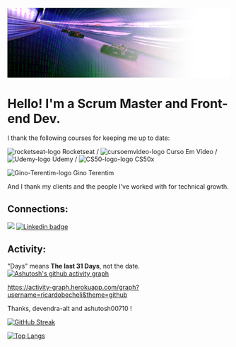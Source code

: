 ![](https://github.com/ricardobecheli/ricardobecheli/blob/main/images/monacode.jpg)


# Hello! I'm a Scrum Master and Front-end Dev.

I thank the following courses for keeping me up to date:

<img src="https://avatars.githubusercontent.com/u/69590972?s=200&v=4" alt="rocketseat-logo" width="100"/> Rocketseat    /    <img src="https://avatars.githubusercontent.com/u/8683385?s=200&v=4" alt="cursoemvideo-logo" width="100"> Curso Em Vídeo   /   <img src="https://user-images.githubusercontent.com/65828949/183195686-2255fc71-3ea6-4188-a0c9-b6d6d5b6177f.png" alt="Udemy-logo" width="100"> Udemy  / <img src="https://camo.githubusercontent.com/e102fc78838d08dc4d36cec7006a3cf89cbd397892588b6ed16d33af0f374255/68747470733a2f2f676f6f2e676c2f6d4a774e5543" alt="CS50-logo-logo" width="100"> CS50x

<img src="https://user-images.githubusercontent.com/65828949/183179111-c2681aed-456b-4081-9f8b-b47c79a24bc7.png" alt="Gino-Terentim-logo" width="150"> Gino Terentim


And I thank my clients and the people I've worked with for technical growth.




## Connections:

<a href="mailto:ricardobarrosbecheli@gmail.com"> <img src="https://img.shields.io/badge/Gmail-D14836?style=for-the-badge&logo=gmail&logoColor=white"/></a>
[![Linkedin badge](https://img.shields.io/badge/LinkedIn-0077B5?style=for-the-badge&logo=linkedin&logoColor=white)](https://www.linkedin.com/in/ricardo-becheli-36843659/)

## Activity:

"Days" means **The last 31 Days**, not the date.
[![Ashutosh's github activity graph](https://activity-graph.herokuapp.com/graph?username=ricardobecheli&theme=github)](https://github.com/ricardobecheli?tab=repositories)



https://activity-graph.herokuapp.com/graph?username=ricardobecheli&theme=github

Thanks, devendra-alt and ashutosh00710 !

[![GitHub Streak](http://github-readme-streak-stats.herokuapp.com?user=ricardobecheli&theme=tokyonight&date_format=M%20j%5B%2C%20Y%5D)](https://git.io/streak-stats)

[![Top Langs](https://github-readme-stats.vercel.app/api/top-langs/?username=ricardobecheli)](https://github.com/ricardobecheli/github-readme-stats)
